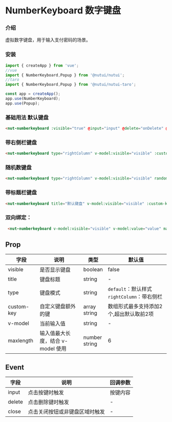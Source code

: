 # NumberKeyboard 数字键盘

### 介绍

虚拟数字键盘，用于输入支付密码的场景。

### 安装

``` javascript
import { createApp } from 'vue';
//vue
import { NumberKeyboard,Popup } from '@nutui/nutui';
//taro
import { NumberKeyboard,Popup } from '@nutui/nutui-taro';

const app = createApp();
app.use(NumberKeyboard);
app.use(Popup);

```


### 基础用法 默认键盘

```html
<nut-numberkeyboard :visible="true" @input="input" @delete="onDelete" @close="close()"> </nut-numberkeyboard>
```
### 带右侧栏键盘

```html
<nut-numberkeyboard type="rightColumn" v-model:visible="visible" :custom-key="customKey1" @input="input" @close="close()"> </nut-numberkeyboard>
```
### 随机数键盘

```html
<nut-numberkeyboard type="rightColumn" v-model:visible="visible" randomKeys="true" :custom-key="customKey1" @input="input" @close="close(）"> </nut-numberkeyboard>
```
### 带标题栏键盘

```html
<nut-numberkeyboard title="默认键盘" v-model:visible="visible" :custom-key="customKey2" @input="input" @close="close()"> </nut-numberkeyboard>
```

### 双向绑定：

```html
 <nut-numberkeyboard v-model:visible="visible" v-model:value="value" maxlength="6" @close="close()"> </nut-numberkeyboard>
```

## Prop

| 字段 | 说明 | 类型 | 默认值
|----- | ----- | ----- | ----- 
| visible | 是否显示键盘 | boolean | false
| title | 键盘标题 | string | - |
| type | 键盘模式  | string | `default`：默认样式<br>`rightColumn`：带右侧栏 |
| custom-key | 自定义键盘额外的键  | array<br>string | 数组形式最多支持添加2个,超出默认取前2项 |
| v-model | 当前输入值 | string | - |
| maxlength  | 输入值最大长度，结合 v-model 使用 | number <br> string| 6 |




## Event

| 字段 | 说明 | 回调参数
|----- | ----- | -----
| input  | 点击按键时触发                 | 按键内容 |
| delete | 点击删除键时触发               | -             |
| close  | 点击关闭按钮或非键盘区域时触发  | -             |

